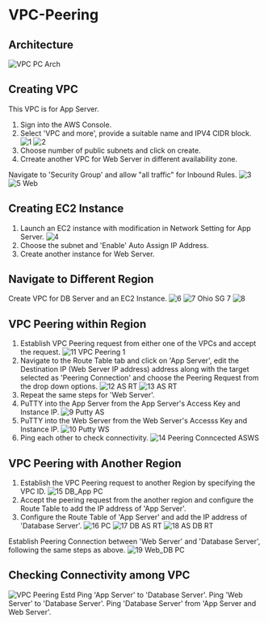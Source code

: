 # VPC-Peering

## Architecture
![VPC PC Arch](https://github.com/user-attachments/assets/b1daeada-2802-41f5-bcbf-9c6def9f20f5)

## Creating VPC
This VPC is for App Server.
1. Sign into the AWS Console.
2. Select 'VPC and more', provide a suitable name and IPV4 CIDR block.
![1](https://github.com/user-attachments/assets/9aac937e-28f6-4823-9233-f3bda848d509)
![2](https://github.com/user-attachments/assets/ca0e6ce7-1e39-4796-82c4-0e872a64a761)
3. Choose number of public subnets and click on create.
4. Crreate another VPC for Web Server in different availability zone.

Navigate to 'Security Group' and allow "all traffic" for Inbound Rules.
![3](https://github.com/user-attachments/assets/5806c2c2-d678-465e-8c4d-12909f8c0ea7)
![5 Web](https://github.com/user-attachments/assets/ba37f019-fce7-4197-a723-8b67731a789e)

 ## Creating EC2 Instance
 1. Launch an EC2 instance with modification in Network Setting for App Server.
 ![4](https://github.com/user-attachments/assets/cc2f2f03-7225-4afd-8b94-0ac99fa85a12)
 2. Choose the subnet and 'Enable' Auto Assign IP Address.
 3. Create another instance for Web Server.
## Navigate to Different Region
Create VPC for DB Server and an EC2 Instance. 
![6](https://github.com/user-attachments/assets/9389bf41-2610-4c1f-8267-99809f74ee42)
![7 Ohio SG 7](https://github.com/user-attachments/assets/c72c07d7-667b-4f1c-b0bf-721e0b67528a)
![8](https://github.com/user-attachments/assets/8fc93d19-410b-41b5-88bd-54c37ffa295e)


## VPC Peering within Region
1. Establish VPC Peering request from either one of the VPCs and accept the request.
![11 VPC Peering 1](https://github.com/user-attachments/assets/64b18ee5-f08e-4f43-933c-fafc29e56735)
2. Navigate to the Route Table tab and click on 'App Server', edit the Destination IP (Web Server IP address) address along with the target selected as 'Peering Connection' and choose the Peering Request from the drop down options.
![12 AS RT](https://github.com/user-attachments/assets/36faa366-e431-4bbe-9a16-20d6cbb04c34)
![13 AS RT](https://github.com/user-attachments/assets/aa4d8adc-90af-487c-b60b-aad05ecf02e4)
3. Repeat the same steps for 'Web Server'.
4. PuTTY into the App Server from the App Server's Access Key and Instance IP.
![9 Putty AS](https://github.com/user-attachments/assets/2af9d136-0f01-433c-8f2d-6ab140145a9d)
5. PuTTY into the Web Server from the Web Server's Accesss Key and Instance IP.
![10 Putty WS](https://github.com/user-attachments/assets/c5998879-dcb4-499c-afa4-77ef26eacc88)
6. Ping each other to check connectivity.
![14 Peering Conncected ASWS](https://github.com/user-attachments/assets/dcc8919c-abbc-4f11-8981-da7f219472c7)

## VPC Peering with Another Region
1. Establish the VPC Peering request to another Region by specifying the VPC ID.
![15 DB_App PC](https://github.com/user-attachments/assets/e6d04f60-224d-4336-9d71-3d7946f3d142)
2. Accept the peering request from the another region and configure the Route Table to add the IP address of 'App Server'.
3. Configure the Route Table of 'App Server' and add the IP address of 'Database Server'.
![16 PC](https://github.com/user-attachments/assets/b697cedf-415e-4a6a-8845-bcc59acf0004)
![17 DB AS RT](https://github.com/user-attachments/assets/f4200e5e-7803-4044-a83c-550009927615)
![18 AS DB RT](https://github.com/user-attachments/assets/cedcfa49-b666-4a61-9532-6e89035ba0f6)


Establish Peering Connection between 'Web Server' and 'Database Server', following the same steps as above.
![19 Web_DB PC](https://github.com/user-attachments/assets/b51871a9-fa18-4277-ab2b-c314422c8b5c)

## Checking Connectivity among VPC
![VPC Peering Estd](https://github.com/user-attachments/assets/fcdc7584-738d-4ba6-bfe7-acba3b79a73c)
Ping 'App Server' to 'Database Server'.
Ping 'Web Server' to 'Database Server'.
Ping 'Database Server' from 'App Server and Web Server'.
